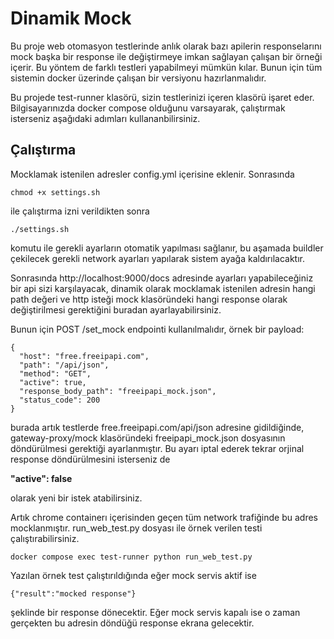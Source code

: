 # Dinamik Mock

Bu proje web otomasyon testlerinde anlık olarak bazı apilerin responselarını mock başka bir response ile değiştirmeye imkan sağlayan çalışan bir örneği içerir. Bu yöntem de farklı testleri yapabilmeyi mümkün kılar. Bunun için tüm sistemin docker üzerinde çalışan bir versiyonu hazırlanmalıdır.

Bu projede test-runner klasörü, sizin testlerinizi içeren klasörü işaret eder. Bilgisayarınızda docker compose olduğunu varsayarak, çalıştırmak isterseniz aşağıdaki adımları kullananbilirsiniz.

## Çalıştırma
Mocklamak istenilen adresler config.yml içerisine eklenir. Sonrasında

```
chmod +x settings.sh
```
ile çalıştırma izni verildikten sonra

```
./settings.sh
```

komutu ile gerekli ayarların otomatik yapılması sağlanır, bu aşamada buildler çekilecek gerekli network ayarları yapılarak sistem ayağa kaldırılacaktır. 

Sonrasında http://localhost:9000/docs adresinde ayarları yapabileceğiniz bir api sizi karşılayacak, dinamik olarak mocklamak istenilen adresin hangi path değeri ve http isteği mock klasöründeki hangi response olarak değiştirilmesi gerektiğini buradan ayarlayabilirsiniz.

Bunun için POST /set_mock endpointi kullanılmalıdır, örnek bir payload:

```
{
  "host": "free.freeipapi.com",
  "path": "/api/json",
  "method": "GET",
  "active": true,
  "response_body_path": "freeipapi_mock.json",
  "status_code": 200
}
```

burada artık testlerde free.freeipapi.com/api/json adresine gidildiğinde, gateway-proxy/mock klasöründeki freeipapi_mock.json dosyasının döndürülmesi gerektiği ayarlanmıştır. Bu ayarı iptal ederek tekrar orjinal response döndürülmesini isterseniz de 

**"active": false**

olarak yeni bir istek atabilirsiniz.

Artık chrome containerı içerisinden geçen tüm network trafiğinde bu adres mocklanmıştır. run_web_test.py dosyası ile örnek verilen testi çalıştırabilirsiniz.

```
docker compose exec test-runner python run_web_test.py
```

Yazılan örnek test çalıştırıldığında eğer mock servis aktif ise 

```
{"result":"mocked response"}
```

şeklinde bir response dönecektir. Eğer mock servis kapalı ise o zaman gerçekten bu adresin döndüğü response ekrana gelecektir.


